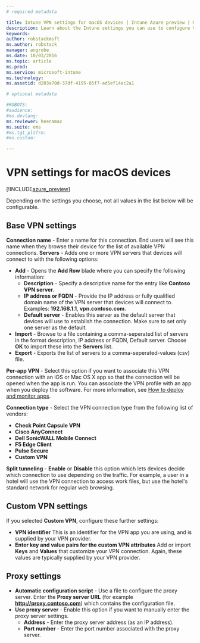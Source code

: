 ```yaml
---
# required metadata

title: Intune VPN settings for macOS devices | Intune Azure preview | Microsoft Docs
description: Learn about the Intune settings you can use to configure VPN connections on macOS devices.
keywords:
author: robstackmsft
ms.author: robstack
manager: angrobe
ms.date: 10/03/2016
ms.topic: article
ms.prod:
ms.service: microsoft-intune
ms.technology:
ms.assetid: d203a70d-37df-4195-85f7-ad5ef14ac2a1

# optional metadata

#ROBOTS:
#audience:
#ms.devlang:
ms.reviewer: heenamac
ms.suite: ems
#ms.tgt_pltfrm:
#ms.custom:

---
```


# VPN settings for macOS devices

[!INCLUDE[azure_preview](../includes/azure_preview.md)]

Depending on the settings you choose, not all values in the list below will be configurable.

## **Base VPN settings**

**Connection name** - Enter a name for this connection. End users will see this name when they browse their device for the list of available VPN connections.
**Servers** - Adds one or more VPN servers that devices will connect to with the following options:
- **Add** - Opens the **Add Row** blade where you can specify the following information:
	- **Description** - Specify a descriptive name for the entry like **Contoso VPN server**.
	- **IP address or FQDN** - Provide the IP address or fully qualified domain name of the VPN server that devices will connect to. Examples: **192.168.1.1**, **vpn.contoso.com**. 
	- **Default server** - Enables this server as the default server that devices will use to establish the connection. Make sure to set only one server as the default.
- **Import** - Browse to a file containing a comma-seperated list of servers in the format description, IP address or FQDN, Default server. Choose **OK** to import these into the **Servers** list.
- **Export** - Exports the list of servers to a comma-seperated-values (csv) file.

**Per-app VPN** - Select this option if you want to associate this VPN connection with an iOS or Mac OS X app so that the connection will be opened when the app is run. You can associate the VPN profile with an app when you deploy the software. For more information, see [How to deploy and monitor apps](/intune-azure/manage-apps/deploy-apps).

**Connection type** - Select the VPN connection type from the following list of vendors:
- **Check Point Capsule VPN**
- **Cisco AnyConnect**
- **Dell SonicWALL Mobile Connect**
- **F5 Edge Client**
- **Pulse Secure**
- **Custom VPN**

**Split tunneling** - **Enable** or **Disable** this option which lets devices decide which connection to use depending on the traffic. For example, a user in a hotel will use the VPN connection to access work files, but use the hotel's standard network for regular web browsing.

## Custom VPN settings

If you selected **Custom VPN**, configure these further settings:

- **VPN identifier** This is an identifier for the VPN app you are using, and is supplied by your VPN provider. 
- **Enter key and value pairs for the custom VPN attributes** Add or import **Keys** and **Values** that customize your VPN connection. Again, these values are typically supplied by your VPN provider.


## Proxy settings

- **Automatic configuration script** - Use a file to configure the proxy server. Enter the **Proxy server URL** (for example **http://proxy.contoso.com**) which contains the configuration file.
- **Use proxy server** - Enable this option if you want to manually enter the proxy server settings.
	- **Address** - Enter the proxy server address (as an IP address).
	- **Port number** - Enter the port number associated with the proxy server.